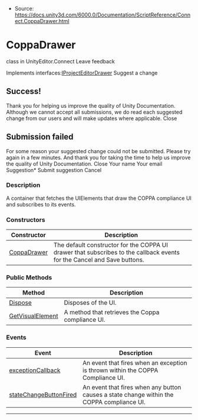 * Source: https://docs.unity3d.com/6000.0/Documentation/ScriptReference/Connect.CoppaDrawer.html

# CoppaDrawer
class in UnityEditor.Connect
Leave feedback
  

Implements interfaces:[IProjectEditorDrawer](https://docs.unity3d.com/6000.0/Documentation/ScriptReference/Connect.IProjectEditorDrawer.html)
Suggest a change
## Success!
Thank you for helping us improve the quality of Unity Documentation. Although we cannot accept all submissions, we do read each suggested change from our users and will make updates where applicable.
Close
## Submission failed
For some reason your suggested change could not be submitted. Please <a>try again</a> in a few minutes. And thank you for taking the time to help us improve the quality of Unity Documentation.
Close
Your name Your email Suggestion* Submit suggestion
Cancel
### Description
A container that fetches the UIElements that draw the COPPA compliance UI and subscribes to its events.
### Constructors
Constructor | Description  
---|---  
[CoppaDrawer](https://docs.unity3d.com/6000.0/Documentation/ScriptReference/Connect.CoppaDrawer-ctor.html) | The default constructor for the COPPA UI drawer that subscribes to the callback events for the Cancel and Save buttons.  
### Public Methods
Method | Description  
---|---  
[Dispose](https://docs.unity3d.com/6000.0/Documentation/ScriptReference/Connect.CoppaDrawer.Dispose.html) | Disposes of the UI.  
[GetVisualElement](https://docs.unity3d.com/6000.0/Documentation/ScriptReference/Connect.CoppaDrawer.GetVisualElement.html) | A method that retrieves the Coppa compliance UI.  
### Events
Event | Description  
---|---  
[exceptionCallback](https://docs.unity3d.com/6000.0/Documentation/ScriptReference/Connect.CoppaDrawer-exceptionCallback.html) | An event that fires when an exception is thrown within the COPPA Compliance UI.  
[stateChangeButtonFired](https://docs.unity3d.com/6000.0/Documentation/ScriptReference/Connect.CoppaDrawer-stateChangeButtonFired.html) | An event that fires when any button causes a state change within the COPPA compliance UI.  
* * *
